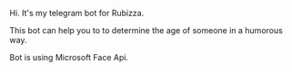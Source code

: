 Hi. It's my telegram bot for Rubizza.

This bot can help you to to determine the age of someone in a humorous way.

Bot is using Microsoft Face Api.